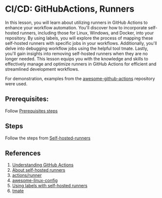 # CI/CD: GitHubActions, Runners

In this lesson, you will learn about utilizing runners in GitHub Actions to enhance your workflow automation. You'll discover how to incorporate self-hosted runners, including those for Linux, Windows, and Docker, into your repository. By using labels, you will explore the process of mapping these self-hosted runners with specific jobs in your workflows. Additionally, you'll delve into debugging workflow jobs using the helpful tool tmate. Lastly, you'll gain insights into removing self-hosted runners when they are no longer needed. This lesson equips you with the knowledge and skills to effectively manage and optimize runners in GitHub Actions for efficient and streamlined development workflows.

For demonstration, examples from the [awesome-github-actions](https://github.com/Alliedium/awesome-github-actions)  repository were used.

## Prerequisites:

Follow [Prerequisites steps](https://github.com/Alliedium/awesome-github-actions/blob/main/README_SELFHOSTED_RUNNERS.md#prerequisites)

## Steps

Follow the steps from [Self-hosted-runners](https://github.com/Alliedium/awesome-github-actions/blob/main/README_SELFHOSTED_RUNNERS.md)     

## References

1. [Understanding GitHub Actions](https://docs.github.com/en/actions/learn-github-actions/understanding-github-actions)
2. [About self-hosted runners](https://docs.github.com/en/actions/hosting-your-own-runners/managing-self-hosted-runners/about-self-hosted-runners)
3. [actions/runner](https://github.com/actions/runner)
4. [awesome-linux-config](https://github.com/Alliedium/awesome-linux-config)
5. [Using labels with self-hosted runners](https://docs.github.com/en/actions/hosting-your-own-runners/managing-self-hosted-runners/using-labels-with-self-hosted-runners)
6. [tmate](https://tmate.io/)